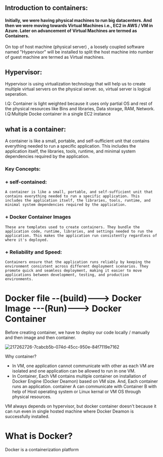 ## Introduction to containers:
#### Initially, we were having physical machines to run big datacenters. And then we were moving towards Virtual Machines i.e., EC2 in AWS / VM in Azure. Later on advancement of Virtual Machines are termed as Containers.


On top of host machine (physical server) , a loosely coupled software named "Hypervisor" will be installed to split the host machine into number of guest machine are termed as Virtual machines. 

## Hypervisor:
Hypervisor is using virtualization technology that will help us to create multiple virtual servers on the physical server. so, virtual server is logical seperation.

I.Q: Container is light weighted because it uses only partial OS and rest of the physical resources like Bins and libraries, Data storage, RAM, Network.
I.Q:Multiple Docke container in a single EC2 instance
## what is a container:
A container is like a small, portable, and self-sufficient unit that contains everything needed to run a specific application. This includes the application itself, the libraries, tools, runtime, and minimal system dependencies required by the application.
### Key Concepts:

### + self-contained:
    A container is like a small, portable, and self-sufficient unit that contains everything needed to run a specific application. This includes the application itself, the libraries, tools, runtime, and minimal system dependencies required by the application.
### + Docker Container Images
    These are templates used to create containers. They bundle the application code, runtime, libraries, and settings needed to run the application. This makes the application run consistently regardless of where it's deployed.
### + Reliability and Speed:
    Containers ensure that the application runs reliably by keeping the environment consistent across different deployment scenarios. They promote quick and seamless deployment, making it easier to move applications between development, testing, and production environments.

  # Docker file --(build)---> Docker Image ---(Run)---> Docker Container
   Before creating container, we have to deploy our code locally / manually and then image and then container.

  ![217262726-7cabcb5b-074d-45cc-950e-84f7119e7162](https://github.com/user-attachments/assets/694bcc6a-f433-4aa0-891d-bd409e2c97f7)

Why container?
+ In VM, one application cannot communicate with other as each VM are isolated and one application can be allowed to run in one VM.
+ In Container, Each VM contains multiple container on installation of Docker Engine (Docker Deamon) based on VM size. And, Each container runs an application. container A can communicate with Container B with help of Host operating system or Linux kernal or VM OS through physical resources.

VM always depends on hypervisor, but docker container doesn't because it can run even in single hosted machine where Docker Deamon is successfully installed.



# What is Docker?
Docker is a containerization platform
